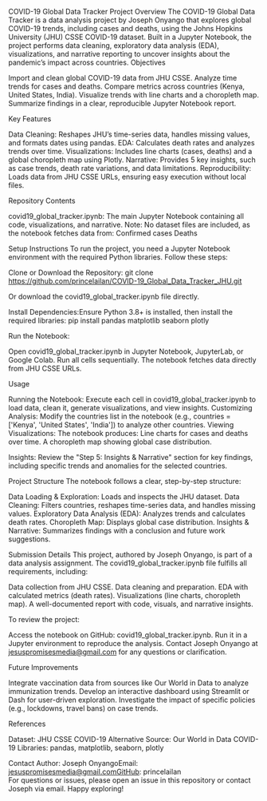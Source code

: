 COVID-19 Global Data Tracker
Project Overview
The COVID-19 Global Data Tracker is a data analysis project by Joseph Onyango that explores global COVID-19 trends, including cases and deaths, using the Johns Hopkins University (JHU) CSSE COVID-19 dataset. Built in a Jupyter Notebook, the project performs data cleaning, exploratory data analysis (EDA), visualizations, and narrative reporting to uncover insights about the pandemic’s impact across countries.
Objectives

Import and clean global COVID-19 data from JHU CSSE.
Analyze time trends for cases and deaths.
Compare metrics across countries (Kenya, United States, India).
Visualize trends with line charts and a choropleth map.
Summarize findings in a clear, reproducible Jupyter Notebook report.

Key Features

Data Cleaning: Reshapes JHU’s time-series data, handles missing values, and formats dates using pandas.
EDA: Calculates death rates and analyzes trends over time.
Visualizations: Includes line charts (cases, deaths) and a global choropleth map using Plotly.
Narrative: Provides 5 key insights, such as case trends, death rate variations, and data limitations.
Reproducibility: Loads data from JHU CSSE URLs, ensuring easy execution without local files.

Repository Contents

covid19_global_tracker.ipynb: The main Jupyter Notebook containing all code, visualizations, and narrative.
Note: No dataset files are included, as the notebook fetches data from:
Confirmed cases
Deaths



Setup Instructions
To run the project, you need a Jupyter Notebook environment with the required Python libraries. Follow these steps:

Clone or Download the Repository:
git clone https://github.com/princelailan/COVID-19_Global_Data_Tracker_JHU.git

Or download the covid19_global_tracker.ipynb file directly.

Install Dependencies:Ensure Python 3.8+ is installed, then install the required libraries:
pip install pandas matplotlib seaborn plotly


Run the Notebook:

Open covid19_global_tracker.ipynb in Jupyter Notebook, JupyterLab, or Google Colab.
Run all cells sequentially. The notebook fetches data directly from JHU CSSE URLs.



Usage

Running the Notebook: Execute each cell in covid19_global_tracker.ipynb to load data, clean it, generate visualizations, and view insights.
Customizing Analysis: Modify the countries list in the notebook (e.g., countries = ['Kenya', 'United States', 'India']) to analyze other countries.
Viewing Visualizations: The notebook produces:
Line charts for cases and deaths over time.
A choropleth map showing global case distribution.


Insights: Review the "Step 5: Insights & Narrative" section for key findings, including specific trends and anomalies for the selected countries.

Project Structure
The notebook follows a clear, step-by-step structure:

Data Loading & Exploration: Loads and inspects the JHU dataset.
Data Cleaning: Filters countries, reshapes time-series data, and handles missing values.
Exploratory Data Analysis (EDA): Analyzes trends and calculates death rates.
Choropleth Map: Displays global case distribution.
Insights & Narrative: Summarizes findings with a conclusion and future work suggestions.

Submission Details
This project, authored by Joseph Onyango, is part of a data analysis assignment. The covid19_global_tracker.ipynb file fulfills all requirements, including:

Data collection from JHU CSSE.
Data cleaning and preparation.
EDA with calculated metrics (death rates).
Visualizations (line charts, choropleth map).
A well-documented report with code, visuals, and narrative insights.

To review the project:

Access the notebook on GitHub: covid19_global_tracker.ipynb.
Run it in a Jupyter environment to reproduce the analysis.
Contact Joseph Onyango at jesuspromisesmedia@gmail.com for any questions or clarification.

Future Improvements

Integrate vaccination data from sources like Our World in Data to analyze immunization trends.
Develop an interactive dashboard using Streamlit or Dash for user-driven exploration.
Investigate the impact of specific policies (e.g., lockdowns, travel bans) on case trends.

References

Dataset: JHU CSSE COVID-19
Alternative Source: Our World in Data COVID-19
Libraries: pandas, matplotlib, seaborn, plotly

Contact
Author: Joseph OnyangoEmail: jesuspromisesmedia@gmail.comGitHub: princelailan  
For questions or issues, please open an issue in this repository or contact Joseph via email.
Happy exploring!
